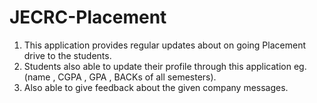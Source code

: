# JECRC-Placement
1. This application provides regular updates about on going Placement drive to the students.
2. Students also able to update their profile through this application eg.(name , CGPA , GPA , BACKs  of all semesters).
3. Also able to give feedback about the given company messages.
